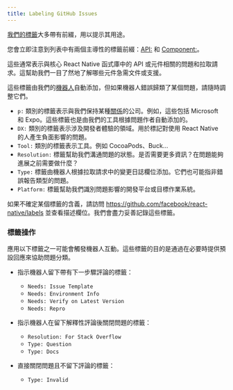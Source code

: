 ```yaml
---
title: Labeling GitHub Issues
---
```


[我們的標籤](https://github.com/facebook/react-native/issues/labels)大多帶有前綴，用以提示其用途。

您會立即注意到列表中有兩個主導性的標籤前綴：[API:](https://github.com/facebook/react-native/labels?utf8=%E2%9C%93&q=API%3A) 和 [Component:](https://github.com/facebook/react-native/labels?utf8=%E2%9C%93&q=Component%3A)。

這些通常表示與核心 React Native 函式庫中的 API 或元件相關的問題和拉取請求。這幫助我們一目了然地了解哪些元件急需文件或支援。

這些標籤由我們的[機器人](/contributing/bots-reference)自動添加，但如果機器人錯誤歸類了某個問題，請隨時調整它們。

- `p:` 類別的標籤表示與我們保持某種[關係](https://github.com/facebook/react-native/blob/main/ECOSYSTEM.md)的公司。例如，這些包括 Microsoft 和 Expo。這些標籤也是由我們的工具根據問題作者自動添加的。
- `DX:` 類別的標籤表示涉及開發者體驗的領域。用於標記對使用 React Native 的人產生負面影響的問題。
- `Tool:` 類別的標籤表示工具。例如 CocoaPods、Buck...
- `Resolution:` 標籤幫助我們溝通問題的狀態。是否需要更多資訊？在問題能夠進展之前需要做什麼？
- `Type:` 標籤由機器人根據拉取請求中的變更日誌欄位添加。它們也可能指非錯誤報告類型的問題。
- `Platform:` 標籤幫助我們識別問題影響的開發平台或目標作業系統。

如果不確定某個標籤的含義，請訪問 https://github.com/facebook/react-native/labels 並查看描述欄位。我們會盡力妥善記錄這些標籤。

### 標籤操作

應用以下標籤之一可能會觸發機器人互動。這些標籤的目的是通過在必要時提供預設回應來協助問題分類。

- 指示機器人留下帶有下一步驟評論的標籤：

  - `Needs: Issue Template`
  - `Needs: Environment Info`
  - `Needs: Verify on Latest Version`
  - `Needs: Repro`

- 指示機器人在留下解釋性評論後關閉問題的標籤：

  - `Resolution: For Stack Overflow`
  - `Type: Question`
  - `Type: Docs`

- 直接關閉問題且不留下評論的標籤：
  - `Type: Invalid`
